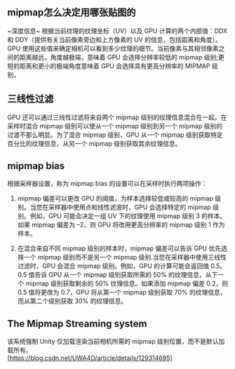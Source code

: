 ## mipmap怎么决定用哪张贴图的
~深度信息~
根据当前纹理的纹理坐标（UV）以及 GPU 计算的两个内部值：DDX 和 DDY（提供有关当前像素旁边和上方像素的 UV 的信息，包括距离和角度）。    
GPU 使用这些值来确定相机可以看到多少纹理的细节。当前像素与其相邻像素之间的距离越远，角度越极端，意味着 GPU 会选择分辨率较低的 mipmap 级别;更短的距离和更小的极端角度意味着 GPU 会选择具有更高分辨率的 MIPMAP 级别。   
## 三线性过滤
GPU 还可以通过三线性过滤将来自两个 mipmap 级别的纹理信息混合在一起。在采样时混合 mipmap 级别可以使从一个 mipmap 级别到另一个 mipmap 级别的过渡不那么明显。为了混合 mipmap 级别，GPU 从一个 mipmap 级别获取特定百分比的纹理信息，从另一个 mipmap 级别获取其余纹理信息。   

## mipmap bias   
根据采样器设置，称为 mipmap bias 的设置可以在采样时执行两项操作：     
1. mipmap 偏差可以更改 GPU 的阈值，为样本选择较低或较高的 mipmap 级别。当您在采样器中使用点和线性滤波时，GPU 会选择特定的 mipmap 级别。例如，GPU 可能会决定一组 UV 下的纹理使用 mipmap 级别 3 的样本。如果 mipmap 偏差为 –2，则 GPU 将改用更高分辨率的 mipmap 级别 1 作为样本。
 
2. 在混合来自不同 mipmap 级别的样本时，mipmap 偏差可以告诉 GPU 优先选择一个 mipmap 级别而不是另一个 mipmap 级别.当您在采样器中使用三线性过滤时，GPU 会混合 mipmap 级别。例如，GPU 的计算可能会返回值 0.5。0.5 值告诉 GPU 从一个 mipmap 级别获取所需的 50% 的纹理信息，从下一个 mipmap 级别获取剩余的 50% 纹理信息。如果添加 mipmap 偏差 0.2，则 0.5 值将更改为 0.7，GPU 将从第一个 mipmap 级别获取 70% 的纹理信息，而从第二个级别获取 30% 的纹理信息。


## The Mipmap Streaming system
该系统强制 Unity 仅加载渲染当前相机所需的 mipmap 级别位置，而不是默认加载所有。   
[https://blog.csdn.net/UWA4D/article/details/129314695]
